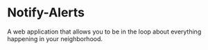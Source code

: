# Notify-Alerts
A web application that allows you to be in the loop about everything happening in your neighborhood.

